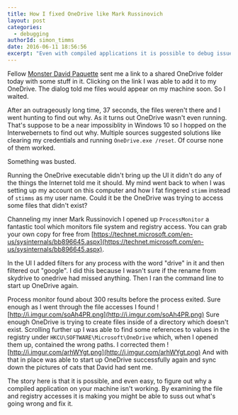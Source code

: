 ```yaml
---
title: How I fixed OneDrive like Mark Russinovich
layout: post
categories:
  - debugging
authorId: simon_timms
date: 2016-06-11 18:56:56
excerpt: "Even with compiled applications it is possible to debug issues"
---
```


Fellow [Monster David Paquette](http://aspnetmonsters.com) sent me a link to a shared OneDrive folder today with some stuff in it. Clicking on the link I was able to add it to my OneDrive. The dialog told me files would appear on my machine soon. So I waited.

After an outrageously long time, 37 seconds, the files weren't there and I went hunting to find out why. As it turns out OneDrive wasn't even running. That's suppose to be a near impossiblity in Windows 10 so I hopped on the Interwebernets to find out why. Multiple sources suggested solutions like clearing my credentials and running `OneDrive.exe /reset`. Of course none of them worked.

Something was busted.

Running the OneDrive executable didn't bring up the UI it didn't do any of the things the Internet told me it should. My mind went back to when I was setting up my account on this computer and how I fat fingered `stimm` instead of `stimms` as my user name. Could it be the OneDrive was trying to access some files that didn't exist?

Channeling my inner Mark Russinovich I opened up `ProcessMonitor` a fantastic tool which monitors file system and registry access. You can grab your own copy for free from [https://technet.microsoft.com/en-us/sysinternals/bb896645.aspx](https://technet.microsoft.com/en-us/sysinternals/bb896645.aspx).  

In the UI I added filters for any process with the word "drive" in it and then filtered out "google". I did this because I wasn't sure if the rename from skydrive to onedrive had missed anything. Then I ran the command line to start up OneDrive again.

Process monitor found about 300 results before the process exited. Sure enough as I went through the file accesses I found
![http://i.imgur.com/soAh4PR.png](http://i.imgur.com/soAh4PR.png)
Sure enough OneDrive is trying to create files inside of a directory which doesn't exist. Scrolling further up I was able to find some references to values in the registry under `HKCU\SOFTWARE\Microsoft\OneDrive` which, when I opened them up, contained the wrong paths. I corrected them
![http://i.imgur.com/arhWYgt.png](http://i.imgur.com/arhWYgt.png)
And with that in place was able to start up OneDrive successfully again and sync down the pictures of cats that David had sent me.

The story here is that it is possible, and even easy, to figure out why a compiled application on your machine isn't working. By examining the file and registry accesses it is making you might be able to suss out what's going wrong and fix it.
